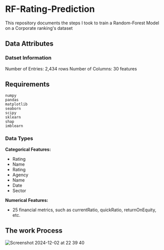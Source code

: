 # RF-Rating-Prediction

This repository documents the steps I took to train a Random-Forest Model on a Corporate ranking's dataset

## Data Attributes
### Datset Information
Number of Entries: 2,434 rows
Number of Columns: 30 features

## Requirements
```
numpy
pandas
matplotlib
seaborn
scipy
sklearn
shap
imblearn
```


### Data Types
**Categorical Features:** 
- Rating
- Name
- Rating
- Agency
- Name
- Date
- Sector

**Numerical Features:** 
- 25 financial metrics, such as currentRatio, quickRatio, returnOnEquity, etc.

## The work Process
![Screenshot 2024-12-02 at 22 39 40](https://github.com/user-attachments/assets/d7c7d184-63b8-4869-8cb2-74351309368c)






